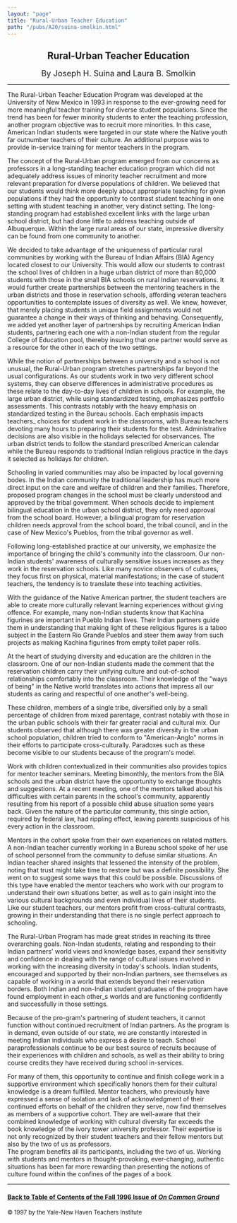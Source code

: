 ```yaml
---
layout: "page"
title: "Rural-Urban Teacher Education"
path: "/pubs/A20/suina-smolkin.html"
---
```

<main>  <title>Rural-Urban Teacher Education</title>   <center><h2>Rural-Urban Teacher Education</h2> <font size="+1">By Joseph H. Suina and Laura B. Smolkin</font> </center><hr/> 
The Rural-Urban Teacher Education Program was developed at the University
of New Mexico in 1993 in response to the ever-growing need for more
meaningful teacher training for diverse student populations.  Since the
trend has been for fewer minority students to enter the teaching
profession, another program objective was to recruit more minorities.  In
this case, American Indian students were targeted in our state where the
Native youth far outnumber teachers of their culture.  An additional
purpose was to provide in-service training for mentor teachers in the
program.<p>
The concept of the Rural-Urban program emerged from our concerns as
professors in a long-standing teacher education program which did not
adequately address issues of minority teacher recruitment and more
relevant preparation for diverse populations of children. We believed that
our students would think more deeply about appropriate teaching for given
populations if they had the opportunity to contrast student teaching in
one setting with student teaching in another, very distinct setting.  The
long-standing program had established excellent links with the large urban
school district, but had done little to address teaching outside of
Albuquerque. Within the large rural areas of our state, impressive
diversity can be found from one community to another. 
</p><p>
We decided to take advantage of the uniqueness of particular rural
communities by working with the Bureau of Indian Affairs (BIA) Agency
located closest to our University. This would allow our students to
contrast the school lives of children in a huge urban district of more
than 80,000 students with those in the small BIA schools on rural Indian
reservations.  It would further create partnerships between the mentoring
teachers in the urban districts and those in reservation schools,
affording veteran teachers opportunities to contemplate issues of
diversity as well.  We knew, however, that merely placing students in
unique field assignments would not guarantee a change in their ways of
thinking and behaving.  Consequently, we added yet another layer of
partnerships by recruiting American Indian students, partnering each one
with a non-Indian student from the regular College of Education pool,
thereby insuring that one partner would serve as a resource for the other
in each of the two settings.</p><p>
While the notion of partnerships between a university and a school is not
unusual, the Rural-Urban program stretches partnerships far beyond the
usual configurations.  As our students work in two very different school
systems, they can observe differences
in administrative procedures as these relate to the day-to-day lives of
children in schools.  For example, the large urban district, while using
standardized testing, emphasizes portfolio assessments.  This contrasts
notably with the heavy emphasis on standardized testing in the Bureau
schools.  Each emphasis impacts teachers_ choices for student work in the
classrooms, with Bureau teachers devoting many hours to preparing their
students for the test.  Administrative decisions are also visible in the
holidays selected for observances.  The urban district tends to follow the
standard prescribed American calendar while the Bureau responds to
traditional Indian religious practice in the days it selected as holidays
for children.</p><p>
Schooling in varied communities may also be impacted by local governing
bodes. In the Indian community the traditional leadership has much more
direct input on the care and welfare of children and their families.
Therefore, proposed program changes in the
school must be clearly understood and approved by the tribal government. 
When schools decide to implement bilingual education in the urban school
district, they only need approval from the school board. However, a
bilingual program for reservation children needs approval from the school
board, the tribal council, and in the case of New Mexico's Pueblos, from
the tribal governor as well.</p><p>
Following long-established practice at our university, we emphasize the
importance of bringing the child's community into the classroom.  Our
non-Indian students' awareness of culturally sensitive issues increases as
they work in the reservation schools.  Like many novice observers of
cultures, they focus first on physical, material manifestations; in the
case of student teachers, the tendency is to translate these into teaching
activities.  </p><p>
With the guidance of the Native American partner, the student teachers are
able to create more culturally relevant learning experiences without
giving offence. For example, many non-Indian students know that Kachina
figurines are important in Pueblo Indian lives. Their Indian partners
guide them in understanding that making light of these religious figures
is a taboo subject in the Eastern Rio Grande Pueblos and steer them away
from such projects as making Kachina figurines from empty toilet paper
rolls. 
</p><p>
At the heart of studying diversity and education are the children in the
classroom. One of our non-Indian students made the comment that the
reservation children carry their unifying culture and out-of-school
relationships comfortably into the classroom.
Their knowledge of the "ways of being" in the Native world translates
into actions that impress all our students as caring and respectful of one
another's well-being. </p><p>
These children, members of a single tribe, diversified only by a small
percentage of children from mixed parentage, contrast notably with those
in the urban public schools with their far greater racial and cultural
mix. Our students observed that although
there was greater diversity in the urban school population, children
tried to conform to "American-Anglo" norms in their efforts to participate
cross-culturally.  Paradoxes such as these become visible to our students
because of the program's model.</p><p>
Work with children contextualized in their communities also provides
topics for mentor teacher seminars. Meeting bimonthly, the mentors from
the BIA schools and the urban district have the opportunity to exchange
thoughts and suggestions.  At a recent meeting, one of the mentors talked
about his difficulties with certain parents in the school's community,
apparently resulting from his report of a possible child abuse situation
some years back. Given the nature of the particular community, this single
action, required by federal law, had rippling effect, leaving parents
suspicious of his every action in the classroom. </p><p>
Mentors in the cohort spoke from their own experiences on related matters. 
A non-Indian teacher currently working in a Bureau school spoke of her use
of school personnel from the community to defuse similar situations. An
Indian teacher shared insights that lessened the intensity of the problem,
noting that trust might take time to restore but was a definite
possibility.  She went on to suggest some ways that this could be
possible. Discussions of this type have enabled the mentor teachers who
work with our program to understand their own situations better, as well
as to gain insight into the various cultural backgrounds and even
individual lives of their students. Like our student teachers, our mentors
profit from cross-cultural contrasts, growing in their understanding that
there is no single perfect approach to schooling.</p><p>
The Rural-Urban Program has made great strides in reaching its three
overarching goals. Non-Indan students, relating and responding to their
Indian partners' world views and knowledge bases, expand their sensitivity
and confidence in dealing with the range of cultural issues involved in
working with the increasing diversity in today's schools. Indian students,
encouraged and supported by their non-Indian partners, see themselves as
capable of working in a world that extends beyond their reservation
borders.  Both Indian and non-Indian student graduates of the program have
found employment in each other_s worlds and are functioning confidently
and successfully in those settings. </p><p>
Because of the pro-gram's partnering of student teachers, it cannot
function without continued recruitment of Indian partners.  As the program
is in demand, even outside of our state, we are constantly interested in
meeting Indian individuals who express a desire to teach. School
paraprofessionals continue to be our best source of recruits because of
their experiences with children and schools, as well as their ability to
bring course credits they have received during school in-services.  </p><p>
For many of them, this opportunity to continue and finish college work in
a supportive environment which specifically honors them for their cultural
knowledge is a dream fulfilled.  Mentor teachers, who previously have
expressed a sense of isolation and lack of acknowledgment of their
continued efforts on behalf of the children they serve, now find
themselves as members of a supportive cohort. They are well-aware that
their combined knowledge of working with cultural diversity far exceeds
the book knowledge of the ivory tower university professor.  Their
expertise is not only recognized by their student teachers and their
fellow mentors but also by the two of us as professors.<br/>
The program benefits all its participants, including the two of us.
Working with students and mentors in thought-provoking, ever-changing,
authentic situations has been far more rewarding than presenting the
notions of culture found within the confines of
the pages of a book.
</p><hr/>
<h4><a href=".\">Back to
Table of Contents of the Fall 1996 Issue of <i>On Common
Ground</i></a>
</h4>
<font size="-1">© 1997 by the Yale-New Haven Teachers Institute
</font></main>